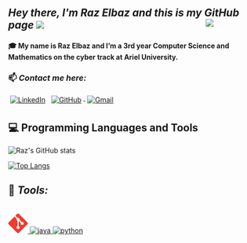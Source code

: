 ## *Hey there, I'm Raz Elbaz and this is my GitHub page* <img src="https://raw.githubusercontent.com/MartinHeinz/MartinHeinz/master/wave.gif" width="30px"> <img src="https://nschloe.github.io/optimesh/cvt-uniform-qnf.webp" align="right" width="20%"/></a>

#### 🎓 My name is Raz Elbaz and I’m a 3rd year Computer Science and Mathematics on the cyber track at Ariel University.


### 📫 *Contact me here:* <p align="left">
<a href="https://www.linkedin.com/in/raz-elbaz-249311241/" target="LinkedIn" rel="noopener noreferrer"> <img src="https://upload.wikimedia.org/wikipedia/commons/thumb/c/ca/LinkedIn_logo_initials.png/768px-LinkedIn_logo_initials.png" alt="LinkedIn" height="40" style="vertical-align:top; margin:4px"></a>
  <a href="https://github.com/RazElbaz" target="GitHub" rel="noopener noreferrer"> <img src="https://logoeps.com/wp-content/uploads/2014/04/25657-github-sign-icon-vector-icon-vector-eps.png" alt="GitHub" height="40" style="vertical-align:top; margin:4px"> </a>
 <a href="mailto:Raz4447@gmail.com" target="Gmail"> <img src="https://cdn.worldvectorlogo.com/logos/official-gmail-icon-2020-.svg" alt="Gmail" height="40" style="vertical-align:top; margin:4px"></a>

<!---
RazElbaz/RazElbaz is a ✨ special ✨ repository because its `README.md` (this file) appears on your GitHub profile.
You can click the Preview link to take a look at your changes.
--->

## 💻 Programming Languages and Tools 

![Raz's GitHub stats](https://github-readme-stats.vercel.app/api?username=RazElbaz&show_icons=true&theme=radical)

[![Top Langs](https://github-readme-stats.vercel.app/api/top-langs/?username=RazElbaz&layout=radical)](https://github.com/RazElbaz/github-readme-stats)

## 🧰 *Tools:*
<br />
<a href="https://git-scm.com/" title="Git"> <img src="https://github.com/Jewgah/MyIcons/blob/master/git.svg" alt="Git" width="40" height="40"/>  </a>
<a href="https://www.java.com" title="Java"> <img src="https://github.com/tomchen/stack-icons/blob/master/logos/java.svg" alt="java" width="40" height="40"/>  </a>
<a href="https://www.python.org" title="Python"> <img src="https://github.com/tomchen/stack-icons/blob/master/logos/python.svg" alt="python" width="40" height="40"/>  </a>
